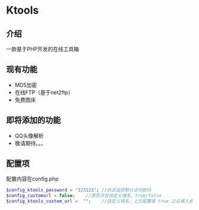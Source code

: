 # Ktools
## 介绍
一款基于PHP开发的在线工具箱
## 现有功能
- MD5加密
- 在线FTP（基于net2ftp）
- 免费图床
## 即将添加的功能
- QQ头像解析
- 敬请期待。。。
## 配置项
配置内容在config.php
~~~php
$config_ktools_password = "123123"; //状态监控默认访问密码
$config_customurl = false;    //是否开启自定义域名，true/false
$config_ktools_custom_url =  "";    //自定义域名，上方配置填 true 之后填入此项
~~~
